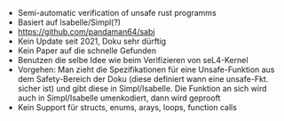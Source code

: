 - Semi-automatic verification of unsafe rust programms
- Basiert auf Isabelle/Simpl(?)
- https://github.com/pandaman64/sabi
- Kein Update seit 2021, Doku sehr dürftig
- Kein Paper auf die schnelle Gefunden
- Benutzen die selbe Idee wie beim Verifizieren von seL4-Kernel
- Vorgehen: Man zieht die Spezifikationen für eine Unsafe-Funktion aus dem Safety-Bereich der Doku (diese definiert wann eine unsafe-Fkt. sicher ist) und gibt diese in Simpl/Isabelle. Die Funktion an sich wird auch in Simpl/Isabelle umenkodiert, dann wird geprooft
- Kein Support für structs, enums, arays, loops, function calls
